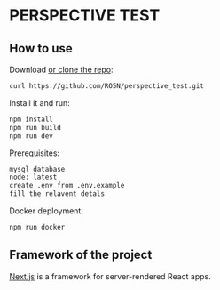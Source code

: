 # PERSPECTIVE TEST

## How to use

Download [or clone the repo](https://github.com/RO5N/perspective_test.git):

```sh
curl https://github.com/RO5N/perspective_test.git
```

Install it and run:

```sh
npm install
npm run build
npm run dev
```

Prerequisites:

```sh
mysql database
node: latest
create .env from .env.example
fill the relavent detals
```

Docker deployment:

```sh
npm run docker
```

## Framework of the project

[Next.js](https://github.com/zeit/next.js) is a framework for server-rendered React apps.
